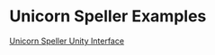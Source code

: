 # Unicorn Speller Examples

[Unicorn Speller Unity Interface](https://github.com/unicorn-bi/Unicorn-Suite-Hybrid-Black/tree/master/Unicorn%20Speller/Unity)
